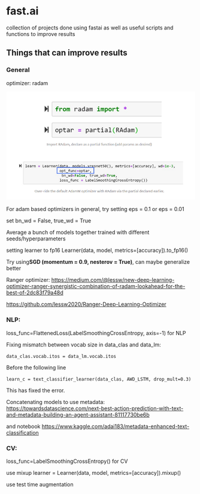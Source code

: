 # fast.ai

collection of projects done using fastai as well as useful scripts and functions to improve results

## Things that can improve results

### General
optimizer: radam

![radam in fastai](https://github.com/maxmatical/fast.ai/blob/master/radam.png)

For adam based optimizers in general, try setting eps = 0.1 or eps = 0.01

set bn_wd = False, true_wd = True

Average a bunch of models together trained with different seeds/hyperparameters

setting learner to fp16 Learner(data, model, metrics=[accuracy]).to_fp16()

Try using**SGD (momentum = 0.9, nesterov = True)**, can maybe generalize better

Ranger optimizer: https://medium.com/@lessw/new-deep-learning-optimizer-ranger-synergistic-combination-of-radam-lookahead-for-the-best-of-2dc83f79a48d

https://github.com/lessw2020/Ranger-Deep-Learning-Optimizer



### NLP:
loss_func=FlattenedLoss(LabelSmoothingCrossEntropy, axis=-1) for NLP

Fixing mismatch between vocab size in data_clas and data_lm:

```
data_clas.vocab.itos = data_lm.vocab.itos

```
Before the following line
```
learn_c = text_classifier_learner(data_clas, AWD_LSTM, drop_mult=0.3)
```
This has fixed the error.

Concatenating models to use metadata: https://towardsdatascience.com/next-best-action-prediction-with-text-and-metadata-building-an-agent-assistant-81117730be6b

and notebook https://www.kaggle.com/adai183/metadata-enhanced-text-classification

### CV:
loss_func=LabelSmoothingCrossEntropy() for CV

use mixup learner = Learner(data, model, metrics=[accuracy]).mixup()

use test time augmentation
